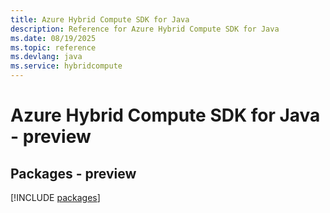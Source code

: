 ```yaml
---
title: Azure Hybrid Compute SDK for Java
description: Reference for Azure Hybrid Compute SDK for Java
ms.date: 08/19/2025
ms.topic: reference
ms.devlang: java
ms.service: hybridcompute
---
```

# Azure Hybrid Compute SDK for Java - preview
## Packages - preview
[!INCLUDE [packages](hybrid-compute-index.md)]